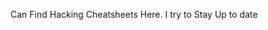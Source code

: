 Can Find Hacking Cheatsheets Here.
I try to Stay Up to date
<!---
amirmahmoud-alishavandi/amirmahmoud-alishavandi is a ✨ special ✨ repository because its `README.md` (this file) appears on your GitHub profile.
You can click the Preview link to take a look at your changes.
--->
